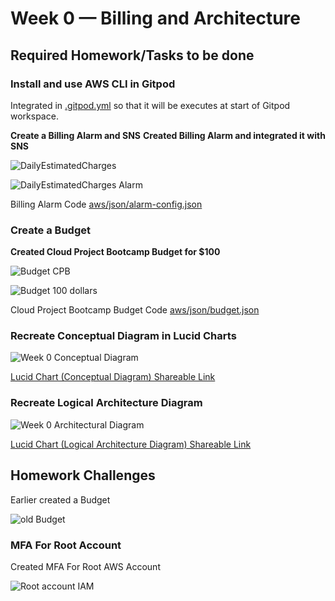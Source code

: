 # Week 0 — Billing and Architecture

## Required Homework/Tasks to be done

### Install and use AWS CLI in Gitpod

Integrated in [.gitpod.yml]() so that it will be executes at start of Gitpod workspace.

**Create a Billing Alarm and SNS**
**Created Billing Alarm and integrated it with SNS**
  
 ![DailyEstimatedCharges](https://user-images.githubusercontent.com/37880067/220405831-808eb9ec-b3c4-4372-8c96-8ac2397e5b21.jpg)

![DailyEstimatedCharges Alarm](https://user-images.githubusercontent.com/37880067/220405848-da601be2-7398-4622-be18-2c764a53fe58.jpg)

Billing Alarm Code [aws/json/alarm-config.json]()

### Create a Budget

**Created Cloud Project Bootcamp Budget for $100**

![Budget CPB ](https://user-images.githubusercontent.com/37880067/220405386-b706aa2f-f6c2-40c6-a9d2-cb2572fffc66.jpg)


![Budget 100 dollars](https://user-images.githubusercontent.com/37880067/220405531-c07ad3fd-68a9-4535-ae9c-36fb92095166.jpg)

Cloud Project Bootcamp Budget Code [aws/json/budget.json]()


### Recreate Conceptual Diagram in Lucid Charts

![Week 0 Conceptual Diagram](https://user-images.githubusercontent.com/37880067/220406035-3ecc20e2-f9ff-444a-85c2-508f8c098e94.jpg)

[Lucid Chart (Conceptual Diagram) Shareable Link](https://lucid.app/lucidchart/a780c76f-88a6-4b84-b1c0-52fe08b85b6b/edit?viewport_loc=-706%2C-339%2C3072%2C1293%2C0_0&invitationId=inv_c2c3c5dd-7795-4588-bd2f-c3086e9d6d68)

### Recreate Logical Architecture Diagram

![Week 0 Architectural Diagram](https://user-images.githubusercontent.com/37880067/220541727-a46fa456-fc48-42a1-8d9d-7ad1115a8c00.jpg)


[Lucid Chart (Logical Architecture Diagram) Shareable Link](https://lucid.app/lucidchart/245b48f6-1fa7-455e-814b-29f4b7796c2f/edit?viewport_loc=-722%2C-1059%2C3072%2C1293%2C0_0&invitationId=inv_443a7a8f-6202-4d5d-bf33-9ac6cbf0dbd6)

## Homework Challenges

Earlier created a Budget

![old Budget](https://user-images.githubusercontent.com/37880067/220406408-49063c80-4344-442f-b10f-73957c2ba6cb.jpg)

### MFA For Root Account

Created MFA For Root AWS Account

![Root account IAM](https://user-images.githubusercontent.com/37880067/220541643-a5690e4c-bd7b-4d59-9ea9-5a91d99d3d9f.jpg)



